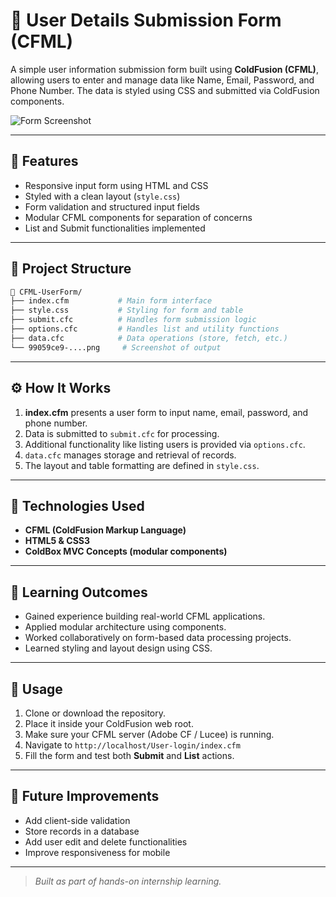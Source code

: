 # 📂 User Details Submission Form (CFML)

A simple user information submission form built using **ColdFusion (CFML)**, allowing users to enter and manage data like Name, Email, Password, and Phone Number. The data is styled using CSS and submitted via ColdFusion components.

![Form Screenshot](./99059ce9-e636-4027-b0ae-a1ed9ff24fc7.png)

---

## 🚀 Features

* Responsive input form using HTML and CSS
* Styled with a clean layout (`style.css`)
* Form validation and structured input fields
* Modular CFML components for separation of concerns
* List and Submit functionalities implemented

---

## 🧾 Project Structure

```bash
📁 CFML-UserForm/
├── index.cfm           # Main form interface
├── style.css           # Styling for form and table
├── submit.cfc          # Handles form submission logic
├── options.cfc         # Handles list and utility functions
├── data.cfc            # Data operations (store, fetch, etc.)
└── 99059ce9-....png     # Screenshot of output
```

---

## ⚙️ How It Works

1. **index.cfm** presents a user form to input name, email, password, and phone number.
2. Data is submitted to `submit.cfc` for processing.
3. Additional functionality like listing users is provided via `options.cfc`.
4. `data.cfc` manages storage and retrieval of records.
5. The layout and table formatting are defined in `style.css`.

---

## 📅 Technologies Used

* **CFML (ColdFusion Markup Language)**
* **HTML5 & CSS3**
* **ColdBox MVC Concepts (modular components)**

---

## 💼 Learning Outcomes

* Gained experience building real-world CFML applications.
* Applied modular architecture using components.
* Worked collaboratively on form-based data processing projects.
* Learned styling and layout design using CSS.

---

## 📖 Usage

1. Clone or download the repository.
2. Place it inside your ColdFusion web root.
3. Make sure your CFML server (Adobe CF / Lucee) is running.
4. Navigate to `http://localhost/User-login/index.cfm`
5. Fill the form and test both **Submit** and **List** actions.

---

## 🔧 Future Improvements

* Add client-side validation
* Store records in a database
* Add user edit and delete functionalities
* Improve responsiveness for mobile

---

> *Built as part of hands-on internship learning.*
